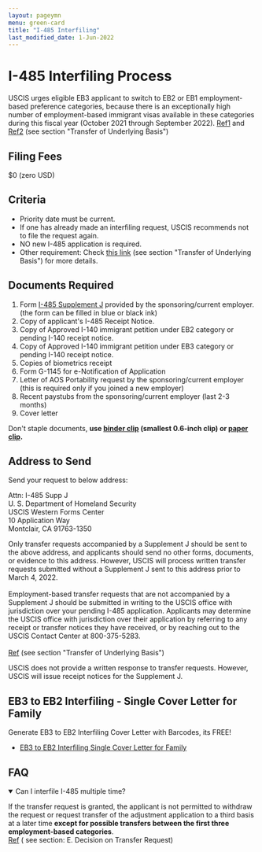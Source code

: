 ```yaml
---
layout: pageymn
menu: green-card
title: "I-485 Interfiling"
last_modified_date: 1-Jun-2022
---
```


# I-485 Interfiling Process
USCIS urges eligible EB3 applicant to switch to EB2 or EB1 employment-based preference categories, because there is an exceptionally high number of employment-based immigrant visas available in these categories during this fiscal year (October 2021 through September 2022). <a href="https://www.uscis.gov/newsroom/alerts/uscis-urges-eligible-applicants-to-switch-employment-based-categories">Ref1</a> and <a href="https://www.uscis.gov/green-card/green-card-eligibility/green-card-for-employment-based-immigrants">Ref2</a> (see section "Transfer of Underlying Basis")

## Filing Fees
$0 (zero USD)

## Criteria 
- Priority date must be current.
- If one has already made an interfiling request, USCIS recommends not to file the request again.
- NO new I-485 application is required. 
- Other requirement: Check <a href="https://www.uscis.gov/green-card/green-card-eligibility/green-card-for-employment-based-immigrants">this link</a> (see section "Transfer of Underlying Basis") for more details.

## Documents Required
1. Form <a href="https://www.uscis.gov/i-485supj">I-485 Supplement J</a> provided by the sponsoring/current employer. (the form can be filled in blue or black ink)
2. Copy of applicant's I-485 Receipt Notice.
3. Copy of Approved I-140 immigrant petition under EB2 category or pending I-140 receipt notice.
4. Copy of Approved I-140 immigrant petition under EB3 category or pending I-140 receipt notice.
5. Copies of biometrics receipt
6. Form G-1145 for e-Notification of Application
7. Letter of AOS Portability request by the sponsoring/current employer (this is required only if you joined a new employer)
8. Recent paystubs from the sponsoring/current employer (last 2-3 months)
9. Cover letter

<p class="blue-infobox">Don't staple documents, <strong>use <a href="https://amzn.to/3AtPzKZ" >binder clip</a> (smallest 0.6-inch clip) or <a href="https://amzn.to/3zp3n8h">paper clip</a>.</strong></p>

## Address to Send
Send your request to below address:

Attn: I-485 Supp J<br>
U. S. Department of Homeland Security<br>
USCIS Western Forms Center<br>
10 Application Way<br>
Montclair, CA 91763-1350

<p class="red-infobox">
Only transfer requests accompanied by a Supplement J should be sent to the above address, and applicants should send no other forms, documents, or evidence to this address. However, USCIS will process written transfer requests submitted without a Supplement J sent to this address prior to March 4, 2022.<br><br>
Employment-based transfer requests that are not accompanied by a Supplement J should be submitted in writing to the USCIS office with jurisdiction over your pending I-485 application. Applicants may determine the USCIS office with jurisdiction over their application by referring to any receipt or transfer notices they have received, or by reaching out to the USCIS Contact Center at 800-375-5283. <br><br><a href="https://www.uscis.gov/green-card/green-card-eligibility/green-card-for-employment-based-immigrants">Ref</a> (see section "Transfer of Underlying Basis")
</p>

<p class="green-infobox">
USCIS does not provide a written response to transfer requests. However, USCIS will issue receipt notices for the Supplement J.
</p>

## EB3 to EB2 Interfiling - Single Cover Letter for Family
Generate EB3 to EB2 Interfiling Cover Letter with Barcodes, its FREE!
<ul>
<li><a href="/kb/generate-letter/eb3-to-eb2--interfiling-cover-letter-for-family">EB3 to EB2 Interfiling Single Cover Letter for Family</a></li>
</ul>


## FAQ

<details open>
<summary>Can I interfile I-485 multiple time?</summary>
<p>
If the transfer request is granted, the applicant is not permitted to withdraw the request or request transfer of the adjustment application to a third basis at a later time <b>except for possible transfers between the first three employment-based categories</b>.
<br><a href="https://www.uscis.gov/policy-manual/volume-7-part-a-chapter-8">Ref</a> ( see section: E. Decision on Transfer Request)
</p>
</details>
